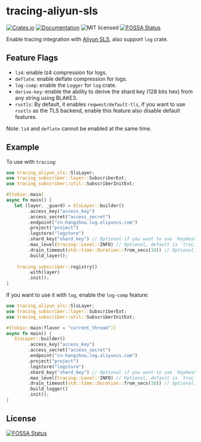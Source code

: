 # tracing-aliyun-sls
[![Crates.io][crates-badge]][crates-url]
[![Documentation][docs-badge]][docs-url]
![MIT licensed][license-badge]
[![FOSSA Status](https://app.fossa.com/api/projects/git%2Bgithub.com%2Flightsing%2Ftracing-aliyun-sls.svg?type=shield)](https://app.fossa.com/projects/git%2Bgithub.com%2Flightsing%2Ftracing-aliyun-sls?ref=badge_shield)

[crates-badge]: https://img.shields.io/crates/v/tracing-aliyun-sls.svg
[crates-url]: https://crates.io/crates/tracing-aliyun-sls
[docs-badge]: https://docs.rs/tracing-aliyun-sls/badge.svg
[docs-url]: https://docs.rs/tracing-aliyun-sls
[license-badge]: https://img.shields.io/badge/license-MIT%20OR%20Apache2.0-blue.svg

Enable tracing integration with [Aliyun SLS](https://help.aliyun.com/zh/sls), also support `log` crate.

## Feature Flags


- `lz4`: enable lz4 compression for logs.
- `deflate`: enable deflate compression for logs.
- `log-comp`: enable the `Logger` for `log` crate.
- `derive-key`: enable the ability to derive the shard key (128 bits hex) from any string using BLAKE3.
- `rustls`: By default, it enables `reqwest/default-tls`, 
  if you want to use `rustls` as the TLS backend, enable this feature also disable default features.

Note: `lz4` and `deflate` cannot be enabled at the same time.

## Example

To use with `tracing`:
```rust
use tracing_aliyun_sls::SlsLayer;
use tracing_subscriber::layer::SubscriberExt;
use tracing_subscriber::util::SubscriberInitExt;

#[tokio::main]
async fn main() {
   let (layer, _guard) = SlsLayer::builder()
        .access_key("access_key")
        .access_secret("access_secret")
        .endpoint("cn-hangzhou.log.aliyuncs.com")
        .project("project")
        .logstore("logstore")
        .shard_key("shard_key") // Optional if you want to use `KeyHash` mode
        .max_level(tracing::Level::INFO) // Optional, default is `tracing::Level::TRACE`
        .drain_timeout(std::time::Duration::from_secs(10)) // Optional, default is 5 seconds
        .build_layer();
    
    tracing_subscriber::registry()
        .with(layer)
        .init();
}
```

If you want to use it with `log`, enable the `log-comp` feature:
```rust
use tracing_aliyun_sls::SlsLayer;
use tracing_subscriber::layer::SubscriberExt;
use tracing_subscriber::util::SubscriberInitExt;

#[tokio::main(flavor = "current_thread")]
async fn main() {
   SlsLayer::builder()
        .access_key("access_key")
        .access_secret("access_secret")
        .endpoint("cn-hangzhou.log.aliyuncs.com")
        .project("project")
        .logstore("logstore")
        .shard_key("shard_key") // Optional if you want to use `KeyHash` mode
        .max_level(tracing::Level::INFO) // Optional, default is `tracing::Level::TRACE`
        .drain_timeout(std::time::Duration::from_secs(10)) // Optional, default is 5 seconds
        .build_logger()
        .init();
}
```

## License
[![FOSSA Status](https://app.fossa.com/api/projects/git%2Bgithub.com%2Flightsing%2Ftracing-aliyun-sls.svg?type=large)](https://app.fossa.com/projects/git%2Bgithub.com%2Flightsing%2Ftracing-aliyun-sls?ref=badge_large)